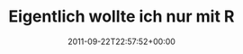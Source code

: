 ---
retweeted: false
source: <a href="http://twitter.com/#!/download/ipad" rel="nofollow">Twitter for iPad</a>
entities:
  hashtags: []
  symbols: []
  user_mentions:
  - name: nkoehring
    screen_name: nkoehring
    indices:
    - '122'
    - '132'
    id_str: '2542731366'
    id: '2542731366'
  urls: []
display_text_range:
- '0'
- '135'
favorite_count: '0'
id_str: '117009747068207104'
truncated: false
retweet_count: '0'
id: '117009747068207104'
created_at: Thu Sep 22 22:57:52 +0000 2011
favorited: false
full_text: Eigentlich wollte ich nur mit RestClient zwei drei URLs checken. Jetzt
  kann ichs gleich poorMansNagios.rb nennen... kudos [@nkoehring](https://twitter.com/nkoehring)
  :)
lang: de
tags:
- pesos:twitter
date: '2011-09-22T22:57:52+00:00'
src: https://twitter.com/bascht/status/117009747068207104
original_url: https://twitter.com/bascht/status/117009747068207104
type: twitter_tweet
text: Eigentlich wollte ich nur mit RestClient zwei drei URLs checken. Jetzt kann
  ichs gleich poorMansNagios.rb nennen... kudos [@nkoehring](https://twitter.com/nkoehring)
  :)
title: Eigentlich wollte ich nur mit R

---